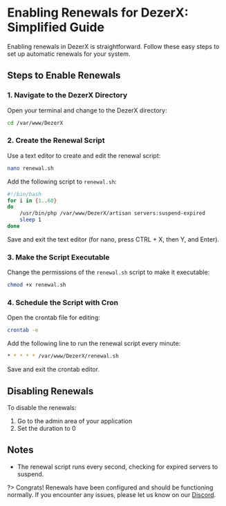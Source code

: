 # Enabling Renewals for DezerX: Simplified Guide

Enabling renewals in DezerX is straightforward. Follow these easy steps to set up automatic renewals for your system.

## Steps to Enable Renewals

### 1. Navigate to the DezerX Directory

Open your terminal and change to the DezerX directory:

```bash
cd /var/www/DezerX
```

### 2. Create the Renewal Script

Use a text editor to create and edit the renewal script:

```bash
nano renewal.sh
```

Add the following script to `renewal.sh`:

```bash
#!/bin/bash
for i in {1..60}
do
    /usr/bin/php /var/www/DezerX/artisan servers:suspend-expired
    sleep 1
done
```

Save and exit the text editor (for nano, press CTRL + X, then Y, and Enter).

### 3. Make the Script Executable

Change the permissions of the `renewal.sh` script to make it executable:

```bash
chmod +x renewal.sh
```

### 4. Schedule the Script with Cron

Open the crontab file for editing:

```bash
crontab -e
```

Add the following line to run the renewal script every minute:

```bash
* * * * * /var/www/DezerX/renewal.sh
```

Save and exit the crontab editor.

## Disabling Renewals

To disable the renewals:
1. Go to the admin area of your application
2. Set the duration to 0

## Notes

- The renewal script runs every second, checking for expired servers to suspend.

?>
Congrats! Renewals have been configured and should be functioning normally.
If you encounter any issues, please let us know on our [Discord](https://discord.gg/UN4VVc2hWJ).